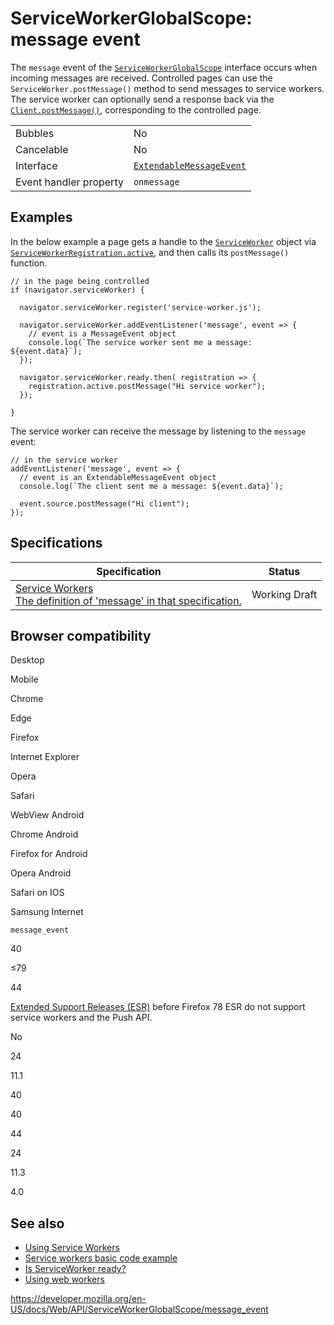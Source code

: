 ServiceWorkerGlobalScope: message event
=======================================

The `message` event of the [`ServiceWorkerGlobalScope`](../serviceworkerglobalscope) interface occurs when incoming messages are received. Controlled pages can use the <span class="page-not-created">`ServiceWorker.postMessage()`</span> method to send messages to service workers.  
The service worker can optionally send a response back via the [`Client.postMessage()`](../client/postmessage), corresponding to the controlled page.

<table><tbody><tr class="odd"><td>Bubbles</td><td>No</td></tr><tr class="even"><td>Cancelable</td><td>No</td></tr><tr class="odd"><td>Interface</td><td><a href="../extendablemessageevent"><code>ExtendableMessageEvent</code></a></td></tr><tr class="even"><td>Event handler property</td><td><code>onmessage</code></td></tr></tbody></table>

Examples
--------

In the below example a page gets a handle to the [`ServiceWorker`](../serviceworker) object via [`ServiceWorkerRegistration.active`](../serviceworkerregistration/active), and then calls its `postMessage()` function.

    // in the page being controlled
    if (navigator.serviceWorker) {

      navigator.serviceWorker.register('service-worker.js');

      navigator.serviceWorker.addEventListener('message', event => {
        // event is a MessageEvent object
        console.log(`The service worker sent me a message: ${event.data}`);
      });

      navigator.serviceWorker.ready.then( registration => {
        registration.active.postMessage("Hi service worker");
      });

    }

The service worker can receive the message by listening to the `message` event:

    // in the service worker
    addEventListener('message', event => {
      // event is an ExtendableMessageEvent object
      console.log(`The client sent me a message: ${event.data}`);

      event.source.postMessage("Hi client");
    });

Specifications
--------------

<table><thead><tr class="header"><th>Specification</th><th>Status</th></tr></thead><tbody><tr class="odd"><td><a href="https://w3c.github.io/ServiceWorker/#eventdef-serviceworkerglobalscope-message">Service Workers<br />
<span class="small">The definition of 'message' in that specification.</span></a></td><td><span class="spec-wd">Working Draft</span></td></tr></tbody></table>

Browser compatibility
---------------------

Desktop

Mobile

Chrome

Edge

Firefox

Internet Explorer

Opera

Safari

WebView Android

Chrome Android

Firefox for Android

Opera Android

Safari on IOS

Samsung Internet

`message_event`

40

≤79

44

[Extended Support Releases (ESR)](https://www.mozilla.org/en-US/firefox/organizations/) before Firefox 78 ESR do not support service workers and the Push API.

No

24

11.1

40

40

44

24

11.3

4.0

See also
--------

-   [Using Service Workers](../service_worker_api/using_service_workers)
-   [Service workers basic code example](https://github.com/mdn/sw-test)
-   [Is ServiceWorker ready?](https://jakearchibald.github.io/isserviceworkerready/)
-   [Using web workers](../web_workers_api/using_web_workers)

<a href="https://developer.mozilla.org/en-US/docs/Web/API/ServiceWorkerGlobalScope/message_event" class="_attribution-link">https://developer.mozilla.org/en-US/docs/Web/API/ServiceWorkerGlobalScope/message_event</a>
